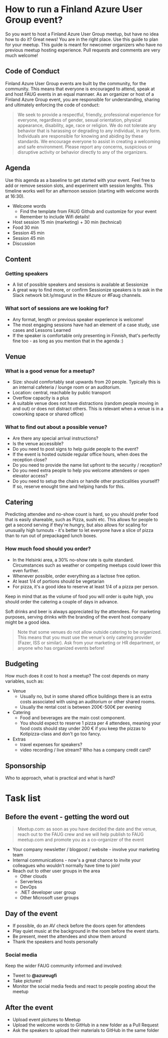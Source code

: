 # How to run a Finland Azure User Group event?
So you want to host a Finland Azure User Group meetup, but have no idea how to do it? Great news! You are in the right place. Use this guide to plan for your meetup. This guide is meant for newcomer organizers who have no previous meetup hosting experience. Pull requests and comments are very much welcome!

## Code of Conduct
Finland Azure User Group events are built by the community, for the community. This means that everyone is encouraged to attend, speak at and host FAUG events in an equal mannaer. As an organizer or host of a Finland Azure Group event, you are responsible for understanding, sharing and ultimately enforcing the code of conduct:

>We seek to provide a respectful, friendly, professional experience for everyone, regardless of gender, sexual orientation, physical appearance, disability, age, race or religion. We do not tolerate any behavior that is harassing or degrading to any individual, in any form. Individuals are responsible for knowing and abiding by these standards. We encourage everyone to assist in creating a welcoming and safe environment. Please report any concerns, suspicious or disruptive activity or behavior directly to any of the organizers.


## Agenda
Use this agenda as a baseline to get started with your event. Feel free to add or remove session slots, and experiment with session lenghts. This timeline works well for an afternoon session (starting with welcome words at 16:30).

* Welcome words
	* Find the template from FAUG Github and customize for your event
	* Remember to include Wifi details!
* Host session 15 min (marketing) + 30 min (technical)
* Food 30 min
* Session 45 min
* Session 45 min
* Discussion 

## Content
### Getting speakers
* A list of possible speakers and sessions is available at Sessionize
* A great way to find more, or confirm Sessionize speakers is to ask in the Slack network bit.ly/msgurut in the #Azure or #Faug channels.

### What sort of sessions are we looking for?
* Any format, length or previous speaker experience is welcome!
* The most engaging sessions have had an element of a case study, use cases and Lessons Learned
* If the speaker is comfortable only presenting in Finnish, that's perfectly fine too - as long as you mention that in the agenda :)
	

## Venue
### What is a good venue for a meetup? 
* Size: should comfortably seat upwards from 20 people. Typically this is an internal cafeteria / lounge room or an auditorium.
* Location: central, reachable by public transport
* Overflow capacity is a plus
* A suitable venue does not have distractions (random people moving in and out) or does not distract others. This is relevant when a venue is in a coworking space or shared office)

### What to find out about a possible venue?
* Are there any special arrival instructions? 
* Is the venue accessible?
* Do you need to post signs to help guide people to the event?
* If the event is hosted outside regular office hours, when does the reception close?
* Do you need to provide the name list upfront to the security / reception?
* Do you need extra people to help you welcome attendees or open elevator access?
* Do you need to setup the chairs or handle other practicalities yourself? If so, reserve enought time and helping hands for this.

## Catering
Predicting attendee and no-show count is hard, so you should prefer food that is easily shareable, such as Pizza, sushi etc. This allows for people to get a second serving if they're hungry, but also allows for scaling for unusually high turnouts - it's better to let everyone have a slice of pizza than to run out of prepackaged lunch boxes.

### How much food should you order?
* In the Helsinki area, a 30% no-show rate is quite standard. Circumstances such as weather or competing meetups could lower this even further.
* Whenever possible, order everything as a lactose free option.
* At least 1/4 of portions should be vegetarian
* For pizza, it's a good idea to reserve at least 1/4 of a pizza per person.
	

Keep in mind that as the volume of food you will order is quite high, you should order the catering a couple of days in advance.

Soft drinks and beer is always appreciated by the attendees. For marketing purposes, serving drinks with the branding of the event host company might be a good idea.

>Note that some venues do not allow outside catering to be organized. This means that you must use the venue's only catering provider (Fazer, ISS or similar). Ask from your marketing or HR department, or anyone who has organized events before!

## Budgeting
How much does it cost to host a meetup? The cost depends on many variables, such as:
* Venue
  * Usually no, but in some shared office buildings there is an extra costs associated with using an auditorium or other shared rooms.
  * Usually the rental cost is between 200€-500€ per evening
* Catering
  * Food and beverages are the main cost component.
  * You should expect to reserve 1 pizza per 4 attendees, meaning your food costs should stay under 200 € if you keep the pizzas to  Kotipizza-class and don't go too fancy.
* Extras
  * travel expenses for speakers?
  * video recording / live stream?
Who has a company credit card?

## Sponsorship
Who to approach, what is practical and what is hard?


# Task list
## Before the event - getting the word out
>Meetup.com: as soon as you have decided the date and the venue, reach out to the FAUG crew and we will help publish to FAUG meetup.com and promote you as a co-organizer of the event
* Your company newsletter / blogpost / website - involve your marketing team
* Internal communications - now's a great chance to invite your colleagues who wouldn't normally have time to join!
* Reach out to other user groups in the area
  - Other clouds
  - Serverless
  - DevOps
  - .NET developer user group
  - Other Microsoft user groups


## Day of the event
* If possible, do an AV check before the doors open for attendees
* Play quiet music at the background in the room before the event starts.
* Be present, meet the attendees and show them around
* Thank the speakers and hosts personally

### Social media
Keep the wider FAUG community informed and involved:
* Tweet to **@azureugfi**
* Take pictures!
* Monitor the social media feeds and react to people posting about the meetup


## After the event

* Upload event pictures to Meetup
* Upload the welcome words to GitHub in a new folder as a Pull Request 
* Ask the speakers to upload their materials to GitHub in the same folder


